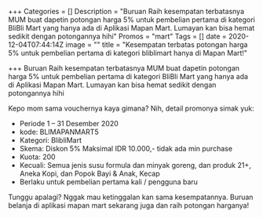 +++
Categories = []
Description = "Buruan Raih kesempatan terbatasnya MUM buat dapetin potongan harga 5% untuk pembelian pertama di kategori BliBli Mart yang hanya ada di Aplikasi Mapan Mart. Lumayan kan bisa hemat sedikit dengan potongannya hihi"
Promos = "mart"
Tags = []
date = 2020-12-04T07:44:14Z
image = ""
title = "Kesempatan terbatas potongan harga 5% untuk pembelian pertama di kategori bliblimart hanya di Mapan Mart!"

+++
Buruan Raih kesempatan terbatasnya MUM buat dapetin potongan harga 5% untuk pembelian pertama di kategori BliBli Mart yang hanya ada di Aplikasi Mapan Mart. Lumayan kan bisa hemat sedikit dengan potongannya hihi

Kepo mom sama vouchernya kaya gimana? Nih, detail promonya simak yuk:

* Periode 1 – 31 Desember 2020
* kode: BLIMAPANMART5
* Kategori: BlibliMart
* Skema: Diskon 5% Maksimal IDR 10.000,- tidak ada min purchase
* Kuota: 200
* Kecuali: Semua jenis susu formula dan minyak goreng, dan produk 21+, Aneka Kopi, dan Popok Bayi & Anak, Kecap
* Berlaku untuk pembelian pertama kali / pengguna baru

Tunggu apalagi? Nggak mau ketinggalan kan sama kesempatannya. Buruan belanja di aplikasi mapan mart sekarang juga dan raih potongan harganya!